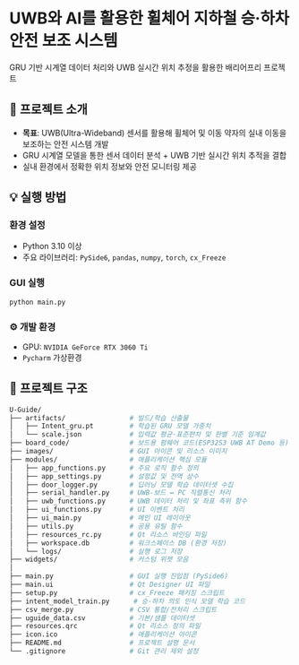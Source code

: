 # UWB와 AI를 활용한 휠체어 지하철 승·하차 안전 보조 시스템
GRU 기반 시계열 데이터 처리와 UWB 실시간 위치 추정을 활용한 배리어프리 프로젝트

## 📌 프로젝트 소개
- **목표**: UWB(Ultra-Wideband) 센서를 활용해 휠체어 및 이동 약자의 실내 이동을 보조하는 안전 시스템 개발  
- GRU 시계열 모델을 통한 센서 데이터 분석 + UWB 기반 실시간 위치 추적을 결합  
- 실내 환경에서 정확한 위치 정보와 안전 모니터링 제공

## 💡 실행 방법
### 환경 설정
- Python 3.10 이상
- 주요 라이브러리: `PySide6`, `pandas`, `numpy`, `torch`, `cx_Freeze`

### GUI 실행
```bash
python main.py
```

### ⚙️ 개발 환경
- GPU: `NVIDIA GeForce RTX 3060 Ti`
- `Pycharm` 가상환경


## 📁 프로젝트 구조
```bash
U-Guide/
├── artifacts/                # 빌드/학습 산출물
│   ├── Intent_gru.pt         # 학습된 GRU 모델 가중치
│   └── scale.json            # 입력값 평균·표준편차 및 판별 기준 임계값
├── board_code/               # 보드용 펌웨어 코드(ESP32S3 UWB AT Demo 등)
├── images/                   # GUI 아이콘 및 리소스 이미지
├── modules/                  # 애플리케이션 핵심 모듈
│   ├── app_functions.py      # 주요 로직 함수 정의
│   ├── app_settings.py       # 설정값 및 전역 상수
│   ├── door_logger.py        # 딥러닝 모델 학습 데이터셋 수집
│   ├── serial_handler.py     # UWB-보드 ↔ PC 직렬통신 처리
│   ├── uwb_functions.py      # UWB 데이터 처리 및 좌표 측위 함수
│   ├── ui_functions.py       # UI 이벤트 처리
│   ├── ui_main.py            # 메인 UI 레이아웃
│   ├── utils.py              # 공용 유틸 함수
│   ├── resources_rc.py       # Qt 리소스 바인딩 파일
│   ├── workspace.db          # 워크스페이스 DB (환경 저장)
│   └── logs/                 # 실행 로그 저장
├── widgets/                  # 커스텀 위젯 모음
│
├── main.py                   # GUI 실행 진입점 (PySide6)
├── main.ui                   # Qt Designer UI 파일
├── setup.py                  # cx_Freeze 패키징 스크립트
├── intent_model_train.py      # 승·하차 의도 인식 모델 학습 코드
├── csv_merge.py              # CSV 통합/전처리 스크립트
├── uguide_data.csv           # 기본/샘플 데이터셋
├── resources.qrc             # Qt 리소스 정의 파일
├── icon.ico                  # 애플리케이션 아이콘
├── README.md                 # 프로젝트 설명 문서
└── .gitignore                # Git 관리 제외 설정